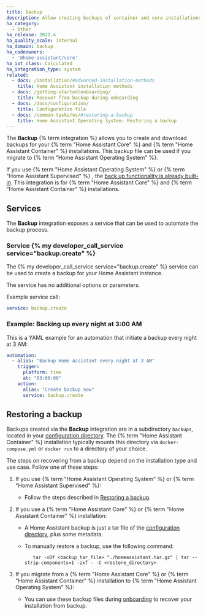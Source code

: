 ```yaml
---
title: Backup
description: Allow creating backups of container and core installations.
ha_category:
  - Other
ha_release: 2022.4
ha_quality_scale: internal
ha_domain: backup
ha_codeowners:
  - '@home-assistant/core'
ha_iot_class: Calculated
ha_integration_type: system
related:
  - docs: /installation/#advanced-installation-methods
    title: Home Assistant installation methods
  - docs: /getting-started/onboarding/
    title: Recover from backup during onboarding
  - docs: /docs/configuration/
    title: Configuration file
  - docs: /common-tasks/os/#restoring-a-backup
    title: Home Assistant Operating System- Restoring a backup
---
```


The **Backup** {% term integration %} allows you to create and download backups for your {% term "Home Assistant Core" %} and {% term "Home Assistant Container" %} installations. This backup file can be used if you migrate to {% term "Home Assistant Operating System" %}.

<div class="note">

If you use {% term "Home Assistant Operating System" %} or {% term "Home Assistant Supervised" %} , the [back up functionality is already built-in](/common-tasks/os/#backups). This integration is for {% term "Home Assistant Core" %} and {% term "Home Assistant Container" %} installations.

</div>

## Services

The **Backup** integration exposes a service that can be used to automate the backup
process.

### Service {% my developer_call_service service="backup.create" %}

The {% my developer_call_service service="backup.create" %} service can be used
to create a backup for your Home Assistant instance.

The service has no additional options or parameters.

Example service call:

```yaml
service: backup.create
```

### Example: Backing up every night at 3:00 AM

This is a YAML example for an automation that initiate a backup every night
at 3 AM:

```yaml
automation:
  - alias: "Backup Home Assistant every night at 3 AM"
    trigger:
      platform: time
      at: "03:00:00"
    action:
      alias: "Create backup now"
      service: backup.create
```

## Restoring a backup

Backups created via the **Backup** integration are in a subdirectory `backups`, located in your [configuration directory](/docs/configuration/#editing-configurationyaml).
The {% term "Home Assistant Container" %} installation typically mounts this directory via `docker-compose.yml` or `docker run` to a directory of your choice.

The steps on recovering from a backup depend on the installation type and use case. Follow one of these steps:

1. If you use {% term "Home Assistant Operating System" %} or {% term "Home Assistant Supervised" %}:
   - Follow the steps described in [Restoring a backup](/common-tasks/os/#restoring-a-backup).
2. If you use a {% term "Home Assistant Core" %} or {% term "Home Assistant Container" %} installation:
   - A Home Assistant backup is just a tar file of the [configuration directory](/docs/configuration/#editing-configurationyaml), plus some metadata.
   - To manually restore a backup, use the following command:

     ```shell
        tar -xOf <backup_tar_file> "./homeassistant.tar.gz" | tar --strip-components=1 -zxf - -C <restore_directory>
     ```

3. If you migrate from a {% term "Home Assistant Core" %} or {% term "Home Assistant Container" %} installation to {% term "Home Assistant Operating System" %}:
   - You can use these backup files during [onboarding](/getting-started/onboarding/) to recover your installation from backup.

